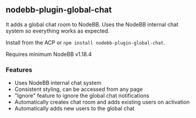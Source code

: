 ## nodebb-plugin-global-chat

It adds a global chat room to NodeBB. Uses the NodeBB internal chat system so everything works as expected.

Install from the ACP or `npm install nodebb-plugin-global-chat`.

Requires minimum NodeBB v1.18.4

### Features

- Uses NodeBB internal chat system
- Consistent styling, can be accessed from any page
- "Ignore" feature to ignore the global chat notifications
- Automatically creates chat room and adds existing users on activation
- Automatically adds new users to the global chat
